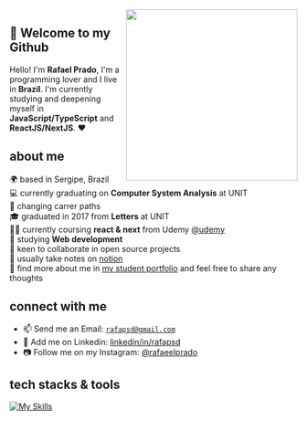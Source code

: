 <img align="right" src="https://www.grmdocumentmanagement.com/wp-content/uploads/2020/10/medical-coding-workflow.png" width="300"/>

## :wave: Welcome to my Github

Hello! I'm **Rafael Prado**, I'm a programming lover and I live in **Brazil**. I'm currently studying and deepening myself in **JavaScript/TypeScript** and
**ReactJS/NextJS**. :heart:

## about me
🌍 based in Sergipe, Brazil
<br/>💻 currently graduating on **Computer System Analysis** at UNIT
<br/>🔭 changing carrer paths
<br/>🎓 graduated in 2017 from **Letters** at UNIT
<br/>👨‍🚀 currently coursing **react & next** from Udemy <a href="https://github.com/Udemy" target="_blank">@udemy</a>
<br/>🌱 studying **Web development**
<br/>🤝 keen to collaborate in open source projects
<br/>📔 usually take notes on <a href="https://www.notion.so/pt-br" target="_blank">notion</a>
<br> 💬 find more about me in [my student portfolio](https://rafapradoportfolio.vercel.app/) and feel free to share any thoughts
<br>

## connect with me
- :mailbox: Send me an Email: [`rafapsd@gmail.com`](maito:rafapsd@gmail.com)
- :busts_in_silhouette: Add me on Linkedin: [linkedin/in/rafapsd](https://www.linkedin.com/in/rafapsd/)
- :camera: Follow me on my Instagram: [@rafaeelprado](https://www.instagram.com/rafaeelprado/)

##  tech stacks & tools 

[![My Skills](https://skillicons.dev/icons?i=html,css,vscode,github,git,nodejs,js,ts,react,nextjs,figma&theme=dark)](https://github.com/tandpfun/skill-icons)
